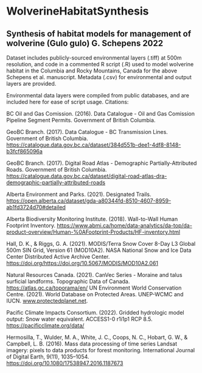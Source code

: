 # WolverineHabitatSynthesis

Synthesis of habitat models for management of wolverine (Gulo gulo) 
G. Schepens 2022
--- 

Dataset includes publicly-sourced environmental layers (.tiff) at 500m resolution, and code in a commented R script (.R) used to model wolverine habitat in the Columbia and Rocky Mountains, Canada for the above Schepens et al. manuscript. Metadata (.csv) for environmental and output layers are provided. 

Environmental data layers were compiled from public databases, and are included here for ease of script usage. Citations: 

BC Oil and Gas Comission. (2016). Data Catalogue - Oil and Gas Comission Pipeline Segment Permits. Government of British Columbia.

GeoBC Branch. (2017). Data Catalogue - BC Transmission Lines. Government of British Columbia. https://catalogue.data.gov.bc.ca/dataset/384d551b-dee1-4df8-8148-b3fcf865096a

GeoBC Branch. (2017). Digital Road Atlas - Demographic Partially-Attributed Roads. Government of British Columbia. https://catalogue.data.gov.bc.ca/dataset/digital-road-atlas-dra-demographic-partially-attributed-roads

Alberta Environment and Parks. (2021). Designated Trails. https://open.alberta.ca/dataset/gda-a80344fd-8510-4607-8959-ab1fd3724d70#detailed

Alberta Biodiversity Monitoring Institute. (2018). Wall-to-Wall Human Footprint Inventory. https://www.abmi.ca/home/data-analytics/da-top/da-product-overview/Human-%0AFootprint-Products/HF-inventory.html

Hall, D. K., & Riggs, G. A. (2021). MODIS/Terra Snow Cover 8-Day L3 Global 500m SIN Grid, Version 61 (MOD10A2). NASA National Snow and Ice Data Center Distributed Active Archive Center. https://doi.org/https://doi.org/10.5067/MODIS/MOD10A2.061

Natural Resources Canada. (2021). CanVec Series - Moraine and talus surficial landforms. Topographic Data of Canada. https://atlas.gc.ca/toporama/en/ 
UN Environment World Conservation Centre. (2021). World Database on Protected Areas. UNEP-WCMC and IUCN. www.protectedplanet.net.

Pacific Climate Impacts Consortium. (2022). Gridded hydrologic model output: Snow water equivalent. ACCESS1-0 r1i1p1 RCP 8.5. https://pacificclimate.org/data/

Hermosilla, T., Wulder, M. A., White, J. C., Coops, N. C., Hobart, G. W., & Campbell, L. B. (2016). Mass data processing of time series Landsat imagery: pixels to data products for forest monitoring. International Journal of Digital Earth, 9(11), 1035–1054. https://doi.org/10.1080/17538947.2016.1187673
